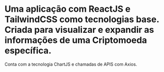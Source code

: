 # Uma aplicação com ReactJS e TailwindCSS como tecnologias base. Criada para visualizar e expandir as informações de uma Criptomoeda específica.

Conta com a tecnologia ChartJS e chamadas de APIS com Axios.
 
